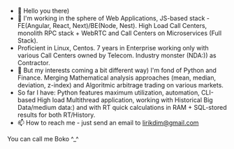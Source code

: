 - 👋 Hello you there)
- 🌱 I'm working in the sphere of Web Applications, JS-based stack - FE(Angular, React, Next)/BE(Node, Nest). High Load Call Centers, monolith RPC stack + WebRTC and Call Centers on Microservices (Full Stack).
- Proficient in Linux, Centos. 7 years in Enterprise working only with various Call Centers owned by Telecom. Industry monster (NDA:)) as Contractor. 
- 👀 But my interests coming a bit different way) I'm fond of Python and Finance. Merging Mathematical analysis approaches (mean, median, deviation, z-index) and Algoritmic arbitrage trading on various markets.
- So far I have: Python features maximum utilization, automation, CLI-based High load Multithread application, working with Historical Big Data/medium data:) and with RT quick calculations in RAM + SQL-stored results for both RT/History.
- 📫 How to reach me - just send an email to lirikdim@gmail.com

You can call me Boko ^_^

